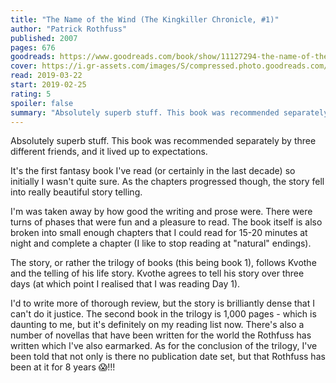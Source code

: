 ```yaml
---
title: "The Name of the Wind (The Kingkiller Chronicle, #1)"
author: "Patrick Rothfuss"
published: 2007
pages: 676
goodreads: https://www.goodreads.com/book/show/11127294-the-name-of-the-wind
cover: https://i.gr-assets.com/images/S/compressed.photo.goodreads.com/books/1328125373l/11127294._SX98_.jpg
read: 2019-03-22
start: 2019-02-25
rating: 5
spoiler: false
summary: "Absolutely superb stuff. This book was recommended separately by three different friends, and it lived up to expectations."
---
```


Absolutely superb stuff. This book was recommended separately by three different friends, and it lived up to expectations.  
  
It's the first fantasy book I've read (or certainly in the last decade) so initially I wasn't quite sure. As the chapters progressed though, the story fell into really beautiful story telling.  
  
I'm was taken away by how good the writing and prose were. There were turns of phases that were fun and a pleasure to read. The book itself is also broken into small enough chapters that I could read for 15-20 minutes at night and complete a chapter (I like to stop reading at "natural" endings).  
  
The story, or rather the trilogy of books (this being book 1), follows Kvothe and the telling of his life story. Kvothe agrees to tell his story over three days (at which point I realised that I was reading Day 1).  
  
I'd to write more of thorough review, but the story is brilliantly dense that I can't do it justice. The second book in the trilogy is 1,000 pages - which is daunting to me, but it's definitely on my reading list now. There's also a number of novellas that have been written for the world the Rothfuss has written which I've also earmarked. As for the conclusion of the trilogy, I've been told that not only is there no publication date set, but that Rothfuss has been at it for 8 years 😱!!!